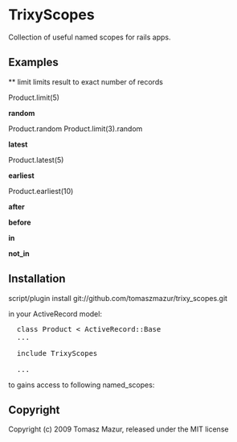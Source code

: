 # TrixyScopes

Collection of useful named scopes for rails apps.


## Examples

** limit
limits result to exact number of records

Product.limit(5)

**random**

Product.random
Product.limit(3).random

**latest**

Product.latest(5)

**earliest**

Product.earliest(10)

**after**

**before**

**in**

**not_in**

## Installation


script/plugin install git://github.com/tomaszmazur/trixy_scopes.git

in your ActiveRecord model:

<pre>
  class Product < ActiveRecord::Base
  ...
  
  include TrixyScopes
  
  ...
</pre>
to gains access to following named_scopes:


## Copyright

Copyright (c) 2009 Tomasz Mazur, released under the MIT license
